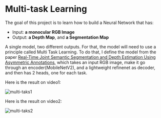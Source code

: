 # Multi-task Learning
The goal of this project is to learn how to build a Neural Network that has:
* Input: **a monocular RGB Image**
* Output: **a Depth Map**, and **a Segmentation Map**

A single model, two different outputs. For that, the model will need to use a principle called Multi Task Learning. To do that, I define the model from the paper [Real-Time Joint Semantic Segmentation and Depth Estimation Using Asymmetric Annotations](https://arxiv.org/pdf/1809.04766.pdf), which takes an input RGB image, make it go through an encoder(MobileNetV2), and a lightweight refinenet as decoder, and then has 2 heads, one for each task.

Here is the result on video1:

![multi-taks1](https://github.com/hankkkwu/multi-task-learning/blob/main/outputs/Residential.gif)


Here is the result on video2:

![multi-taks2](https://github.com/hankkkwu/multi-task-learning/blob/main/outputs/campus.gif)
